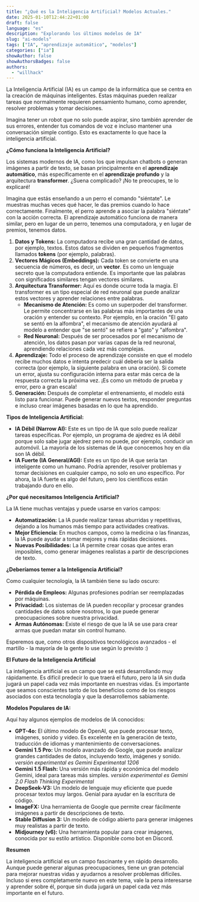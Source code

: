 ```yaml
---
title: "¿Qué es la Inteligencia Artificial? Modelos Actuales."
date: 2025-01-10T12:44:22+01:00
draft: false
language: "es"
description: "Explorando los últimos modelos de IA"
slug: "ai-models"
tags: ["IA", "aprendizaje automático", "modelos"]
categories: ["ia"]
showAuthor: false
showAuthorsBadges: false
authors:
  - "willhack"
---
```




La Inteligencia Artificial (IA) es un campo de la informática que se centra en la creación de máquinas inteligentes. Estas máquinas pueden realizar tareas que normalmente requieren pensamiento humano, como aprender, resolver problemas y tomar decisiones.

Imagina tener un robot que no solo puede aspirar, sino también aprender de sus errores, entender tus comandos de voz e incluso mantener una conversación simple contigo. Esto es exactamente lo que hace la inteligencia artificial.

**¿Cómo funciona la Inteligencia Artificial?**

Los sistemas modernos de IA, como los que impulsan chatbots o generan imágenes a partir de texto, se basan principalmente en el **aprendizaje automático**, más específicamente en el **aprendizaje profundo** y la arquitectura **transformer**. ¿Suena complicado? ¡No te preocupes, te lo explicaré!

Imagina que estás enseñando a un perro el comando "siéntate". Le muestras muchas veces qué hacer, le das premios cuando lo hace correctamente. Finalmente, el perro aprende a asociar la palabra "siéntate" con la acción correcta. El aprendizaje automático funciona de manera similar, pero en lugar de un perro, tenemos una computadora, y en lugar de premios, tenemos datos.

1. **Datos y Tokens:** La computadora recibe una gran cantidad de datos, por ejemplo, textos. Estos datos se dividen en pequeños fragmentos llamados **tokens** (por ejemplo, palabras).
2. **Vectores Mágicos (Embeddings):** Cada token se convierte en una secuencia de números, es decir, un **vector**. Es como un lenguaje secreto que la computadora entiende. Es importante que las palabras con significados similares tengan vectores similares.
3. **Arquitectura Transformer:** Aquí es donde ocurre toda la magia. El transformer es un tipo especial de red neuronal que puede analizar estos vectores y aprender relaciones entre palabras.
    *   **Mecanismo de Atención:** Es como un superpoder del transformer. Le permite concentrarse en las palabras más importantes de una oración y entender su contexto. Por ejemplo, en la oración "El gato se sentó en la alfombra", el mecanismo de atención ayudará al modelo a entender que "se sentó" se refiere a "gato" y "alfombra".
    *   **Red Neuronal:** Después de ser procesados por el mecanismo de atención, los datos pasan por varias capas de la red neuronal, aprendiendo relaciones cada vez más complejas.
4. **Aprendizaje:** Todo el proceso de aprendizaje consiste en que el modelo recibe muchos datos e intenta predecir cuál debería ser la salida correcta (por ejemplo, la siguiente palabra en una oración). Si comete un error, ajusta su configuración interna para estar más cerca de la respuesta correcta la próxima vez. ¡Es como un método de prueba y error, pero a gran escala!
5. **Generación:** Después de completar el entrenamiento, el modelo está listo para funcionar. Puede generar nuevos textos, responder preguntas e incluso crear imágenes basadas en lo que ha aprendido.

**Tipos de Inteligencia Artificial:**

*   **IA Débil (Narrow AI):** Este es un tipo de IA que solo puede realizar tareas específicas. Por ejemplo, un programa de ajedrez es IA débil porque solo sabe jugar ajedrez pero no puede, por ejemplo, conducir un automóvil. La mayoría de los sistemas de IA que conocemos hoy en día son IA débil.
*   **IA Fuerte (IA General/AGI):** Este es un tipo de IA que sería tan inteligente como un humano. Podría aprender, resolver problemas y tomar decisiones en cualquier campo, no solo en uno específico. Por ahora, la IA fuerte es algo del futuro, pero los científicos están trabajando duro en ello.

**¿Por qué necesitamos Inteligencia Artificial?**

La IA tiene muchas ventajas y puede usarse en varios campos:

*   **Automatización:** La IA puede realizar tareas aburridas y repetitivas, dejando a los humanos más tiempo para actividades creativas.
*   **Mejor Eficiencia:** En muchos campos, como la medicina o las finanzas, la IA puede ayudar a tomar mejores y más rápidas decisiones.
*   **Nuevas Posibilidades:** La IA permite crear cosas que antes eran imposibles, como generar imágenes realistas a partir de descripciones de texto.

**¿Deberíamos temer a la Inteligencia Artificial?**

Como cualquier tecnología, la IA también tiene su lado oscuro:

*   **Pérdida de Empleos:** Algunas profesiones podrían ser reemplazadas por máquinas.
*   **Privacidad:** Los sistemas de IA pueden recopilar y procesar grandes cantidades de datos sobre nosotros, lo que puede generar preocupaciones sobre nuestra privacidad.
*   **Armas Autónomas:** Existe el riesgo de que la IA se use para crear armas que puedan matar sin control humano.

Esperemos que, como otros dispositivos tecnológicos avanzados - el martillo - la mayoría de la gente lo use según lo previsto :)

**El Futuro de la Inteligencia Artificial**

La inteligencia artificial es un campo que se está desarrollando muy rápidamente. Es difícil predecir lo que traerá el futuro, pero la IA sin duda jugará un papel cada vez más importante en nuestras vidas. Es importante que seamos conscientes tanto de los beneficios como de los riesgos asociados con esta tecnología y que la desarrollemos sabiamente.

**Modelos Populares de IA:**

Aquí hay algunos ejemplos de modelos de IA conocidos:

*   **GPT-4o:** El último modelo de OpenAI, que puede procesar texto, imágenes, sonido y video. Es excelente en la generación de texto, traducción de idiomas y mantenimiento de conversaciones.
*   **Gemini 1.5 Pro:** Un modelo avanzado de Google, que puede analizar grandes cantidades de datos, incluyendo texto, imágenes y sonido. *versión experimental es Gemini Experimental 1206*
*   **Gemini 1.5 Flash:** Una versión más rápida y económica del modelo Gemini, ideal para tareas más simples.
*versión experimental es Gemini 2.0 Flash Thinking Experimental*
*   **DeepSeek-V3:** Un modelo de lenguaje muy eficiente que puede procesar textos muy largos. Genial para ayudar en la escritura de código.
*   **ImageFX:** Una herramienta de Google que permite crear fácilmente imágenes a partir de descripciones de texto.
*   **Stable Diffusion 3:** Un modelo de código abierto para generar imágenes muy realistas a partir de texto.
*   **Midjourney (v6):** Una herramienta popular para crear imágenes, conocida por su estilo artístico. Disponible como bot en Discord.

**Resumen**

La inteligencia artificial es un campo fascinante y en rápido desarrollo. Aunque puede generar algunas preocupaciones, tiene un gran potencial para mejorar nuestras vidas y ayudarnos a resolver problemas difíciles. Incluso si eres completamente nuevo en este tema, vale la pena interesarse y aprender sobre él, porque sin duda jugará un papel cada vez más importante en el futuro.
